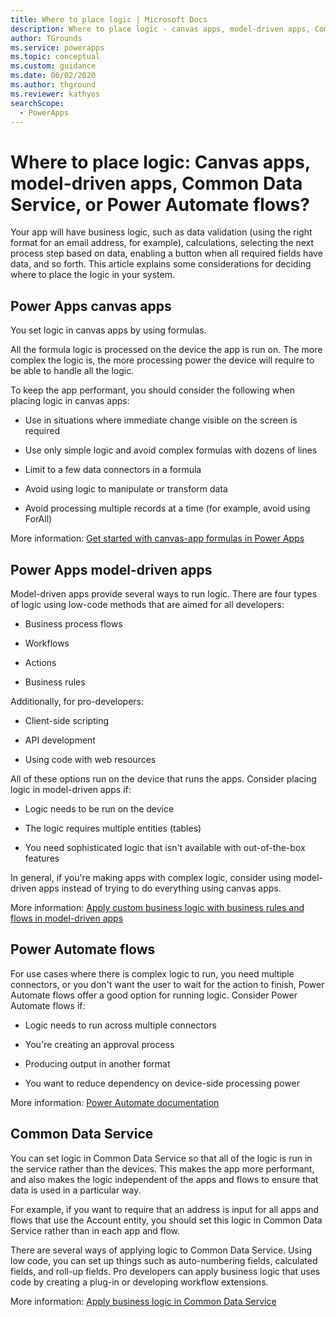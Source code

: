```yaml
---
title: Where to place logic | Microsoft Docs
description: Where to place logic - canvas apps, model-driven apps, Common Data Service or Power Automate flows?
author: TGrounds
ms.service: powerapps
ms.topic: conceptual
ms.custom: guidance
ms.date: 06/02/2020
ms.author: thground
ms.reviewer: kathyos
searchScope:  
  - PowerApps
---
```


# Where to place logic: Canvas apps, model-driven apps, Common Data Service, or Power Automate flows?

Your app will have business logic, such as data validation (using the right
format for an email address, for example), calculations, selecting the next
process step based on data, enabling a button when all required fields have
data, and so forth. This article explains some considerations for deciding where
to place the logic in your system.

## Power Apps canvas apps

You set logic in canvas apps by using formulas.

All the formula logic is processed on the device the app is run on. The more
complex the logic is, the more processing power the device will require to be
able to handle all the logic.

To keep the app performant, you should consider the following when placing logic
in canvas apps:

- Use in situations where immediate change visible on the screen is required

- Use only simple logic and avoid complex formulas with dozens of lines

- Limit to a few data connectors in a formula

- Avoid using logic to manipulate or transform data

- Avoid processing multiple records at a time (for example, avoid using ForAll)

More information: [Get started with canvas-app formulas in Power Apps](../../maker/canvas-apps/working-with-formulas.md)

## Power Apps model-driven apps

Model-driven apps provide several ways to run logic. There are four types of
logic using low-code methods that are aimed for all developers:

- Business process flows

- Workflows

- Actions

- Business rules

Additionally, for pro-developers:

- Client-side scripting

- API development

- Using code with web resources

All of these options run on the device that runs the apps. Consider
placing logic in model-driven apps if:

- Logic needs to be run on the device

- The logic requires multiple entities (tables)

- You need sophisticated logic that isn't available with out-of-the-box
    features

In general, if you're making apps with complex logic, consider using
model-driven apps instead of trying to do everything using canvas apps.

More information: [Apply custom business logic with business rules and flows in model-driven apps](../../maker/model-driven-apps/guide-staff-through-common-tasks-processes.md)

## Power Automate flows

For use cases where there is complex logic to run, you need multiple connectors,
or you don't want the user to wait for the action to finish, Power Automate
flows offer a good option for running logic. Consider Power Automate flows
if:

- Logic needs to run across multiple connectors

- You're creating an approval process

- Producing output in another format

- You want to reduce dependency on device-side processing power

More information: [Power Automate documentation](https://docs.microsoft.com/power-automate/)

## Common Data Service

You can set logic in Common Data Service so that all of the logic is run in the
service rather than the devices. This makes the app more performant, and also
makes the logic independent of the apps and flows to ensure that data is used in a
particular way.

For example, if you want to require that an address is input for all apps
and flows that use the Account entity, you should set this logic in Common Data
Service rather than in each app and flow.

There are several ways of applying logic to Common Data Service. Using low code,
you can set up things such as auto-numbering fields, calculated fields, and
roll-up fields. Pro developers can apply business logic that uses code by
creating a plug-in<!--Should this be "add-in"? SELF--> or developing workflow extensions.

More information: [Apply business logic in Common Data Service](../../maker/common-data-service/cds-processes.md)
